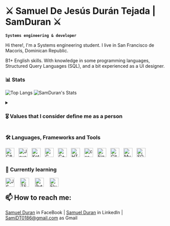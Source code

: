 # ⚔️ Samuel De Jesús Durán Tejada  | SamDuran ⚔️
**`Systems engineering & developer`**

Hi there!, I'm a Systems engineering student. I live in San Francisco de Macoris, Dominican Republic. 

B1+ English skills.
With knowledge in some programming languages, Structured Query Languages (SQL), and a bit experienced as a UI designer. 

### 📊 Stats

![Top Langs](https://github-readme-stats.vercel.app/api/top-langs/?username=samduran&layout=pie&theme=tokyonight)
![SamDuran's Stats](https://github-readme-stats.vercel.app/api?username=samduran&show_icons=true&theme=tokyonight&show=reviews,discussions_started,discussions_answered,prs_merged,prs_merged_percentage)


<details>
 <summary><h3>🎖️ Values that I consider define me as a person</h3></summary>
Responsible | Honest | Respectful | Cheerful | Reliable
</details>


###  🛠️ ️Languages, Frameworks and Tools

<img align="left" alt = "C#"     width="28px" style = "padding-right:10px;" src = "https://cdn.jsdelivr.net/gh/devicons/devicon/icons/csharp/csharp-original.svg"/>
<img align="left" alt = "Java"   width="28px" style = "padding-right:10px;" src = "https://cdn.jsdelivr.net/gh/devicons/devicon/icons/java/java-original.svg"/>
<img align="left" alt = "Kotlin" width="28px" style = "padding-right:10px;" src = "https://cdn.jsdelivr.net/gh/devicons/devicon/icons/kotlin/kotlin-original.svg"/>
<img align="left" alt = "C"      width="28px" style = "padding-right:10px;" src = "https://cdn.jsdelivr.net/gh/devicons/devicon/icons/c/c-original.svg"/>
<img align="left" alt = "C++"    width="28px" style = "padding-right:10px;" src = "https://cdn.jsdelivr.net/gh/devicons/devicon/icons/cplusplus/cplusplus-original.svg"/>
<img align="left" alt = "HTML"   width="28px" style = "padding-right:10px;" src = "https://cdn.jsdelivr.net/gh/devicons/devicon/icons/html5/html5-original.svg"/>
<img align="left" alt = "css"    width="28px" style = "padding-right:10px;" src = "https://cdn.jsdelivr.net/gh/devicons/devicon/icons/css3/css3-original.svg"/>
<img align="left" alt = "Figma"  width="28px" style = "padding-right:10px;" src = "https://cdn.jsdelivr.net/gh/devicons/devicon/icons/figma/figma-original.svg"/>
<img align="left" alt = "Git"    width="28px" style = "padding-right:10px;" src = "https://cdn.jsdelivr.net/gh/devicons/devicon/icons/git/git-original.svg"/>
<img align="left" alt = "MySql"  width="28px" style = "padding-right:10px;" src = "https://cdn.jsdelivr.net/gh/devicons/devicon/icons/mysql/mysql-original-wordmark.svg"/>
<img align="left" alt = "SQL"    width="28px" style = "padding-right:10px;" src="https://cdn.jsdelivr.net/gh/devicons/devicon/icons/microsoftsqlserver/microsoftsqlserver-plain.svg"/>


<br />
<br />


### 🌱 Currently learning

<img align="left" alt = "JS"     width="28px" style = "padding-right:15px;" src = "https://cdn.jsdelivr.net/gh/devicons/devicon/icons/javascript/javascript-original.svg"/>
<img align="left" alt = "TS"     width="28px" style = "padding-right:15px;" src = "https://cdn.jsdelivr.net/gh/devicons/devicon/icons/typescript/typescript-original.svg"/>
<img align="left" alt = "Python" width="28px" style = "padding-right:15px;" src = "https://cdn.jsdelivr.net/gh/devicons/devicon/icons/python/python-original-wordmark.svg"/>
<img align="left" alt = "Flutter"width="28px" style = "padding-right:15px;" src = "https://cdn.jsdelivr.net/gh/devicons/devicon/icons/flutter/flutter-original.svg"/>

<br />

## 📫 How to reach me:

[Samuel Duran](https://web.facebook.com/samueldurantejada) in FaceBook | [Samuel Duran](https://www.linkedin.com/in/samuel-durán-99b81527a/) in LinkedIn | SamiDT0186@gmail.com as Gmail
